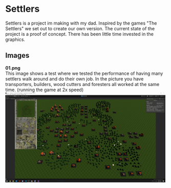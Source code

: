 # Settlers
Settlers is a project im making with my dad. Inspired by the games "The Settlers" we set out to create our own version. The current state of the project is a proof of concept. There has been little time invested in the graphics.

## Images
**01.png**<br/>
This image shows a test where we tested the performance of having many settlers walk around and do their own job. In the picture you have transporters, builders, wood cutters and foresters all worked at the same time. (running the game at 2x speed)<br/>
<img src="https://github.com/KWijkniet/Collection/blob/main/Settlers/01.PNG" style="width:500px"><br/>
